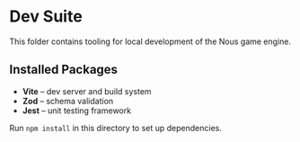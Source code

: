 # Dev Suite

This folder contains tooling for local development of the Nous game engine.

## Installed Packages

- **Vite** – dev server and build system
- **Zod** – schema validation
- **Jest** – unit testing framework

Run `npm install` in this directory to set up dependencies.
